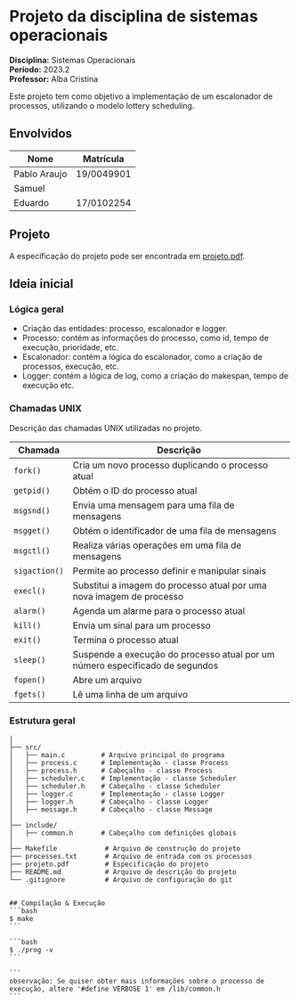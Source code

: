 # Projeto da disciplina de sistemas operacionais


__Disciplina:__ Sistemas Operacionais \
__Período:__ 2023.2 \
__Professor:__ Alba Cristina 

Este projeto tem como objetivo a implementação de um escalonador de processos, utilizando o modelo lottery scheduling.

## Envolvidos

| Nome | Matrícula |
| ---- | --------- |
| Pablo Araujo | 19/0049901 |
| Samuel||
| Eduardo| 17/0102254|

## Projeto

A especificação do projeto pode ser encontrada em [projeto.pdf](projeto.pdf).

## Ideia inicial

### Lógica geral
- Criação das entidades: processo, escalonador e logger.
 - Processo: contém as informações do processo, como id, tempo de execução, prioridade, etc.
 - Escalonador: contém a lógica do escalonador, como a criação de processos, execução, etc.
 - Logger: contém a lógica de log, como a criação do makespan, tempo de execução etc.

### Chamadas UNIX
Descrição das chamadas UNIX utilizadas no projeto.

| Chamada | Descrição |
| --- | --- |
| `fork()` | Cria um novo processo duplicando o processo atual |
| `getpid()` | Obtém o ID do processo atual |
| `msgsnd()` | Envia uma mensagem para uma fila de mensagens |
| `msgget()` | Obtém o identificador de uma fila de mensagens |
| `msgctl()` | Realiza várias operações em uma fila de mensagens |
| `sigaction()` | Permite ao processo definir e manipular sinais |
| `execl()` | Substitui a imagem do processo atual por uma nova imagem de processo |
| `alarm()` | Agenda um alarme para o processo atual |
| `kill()` | Envia um sinal para um processo |
| `exit()` | Termina o processo atual |
| `sleep()` | Suspende a execução do processo atual por um número especificado de segundos |
| `fopen()` | Abre um arquivo |
| `fgets()` | Lê uma linha de um arquivo |

### Estrutura geral
```
│
├── src/
│   ├── main.c         # Arquivo principal do programa
│   ├── process.c      # Implementação - classe Process
│   ├── process.h      # Cabeçalho - classe Process
│   ├── scheduler.c    # Implementação - classe Scheduler
│   ├── scheduler.h    # Cabeçalho - classe Scheduler
│   ├── logger.c       # Implementação - classe Logger
│   ├── logger.h       # Cabeçalho - classe Logger
│   ├── message.h      # Cabeçalho - classe Message
│
├── include/
│   ├── common.h       # Cabeçalho com definições globais
│
├── Makefile            # Arquivo de construção do projeto
├── processes.txt       # Arquivo de entrada com os processos
├── projeto.pdf         # Especificação do projeto
├── README.md           # Arquivo de descrição do projeto
└── .gitignore          # Arquivo de configuração do git
```
``````

## Compilação & Execução
```bash
$ make
```

```bash
$ ./prog -v
```

```
observação: Se quiser obter mais informações sobre o processo de execução, altere '#define VERBOSE 1' em /lib/common.h
```
